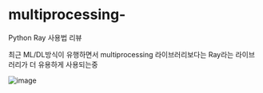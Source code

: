 # multiprocessing-

Python Ray 사용법 리뷰

최근 ML/DL방식이 유행하면서 multiprocessing 라이브러리보다는 Ray라는 라이브러리가 더 유용하게 사용되는중

![image](https://user-images.githubusercontent.com/104436260/188810087-67f6115a-1645-47b1-b9cb-7938d288b81c.png)

